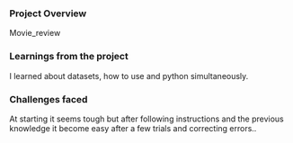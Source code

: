 ### Project Overview

 Movie_review


### Learnings from the project

 I learned about datasets,  how to use and python simultaneously. 


### Challenges faced

 At starting it seems tough but after following instructions and the previous knowledge it become easy after a few trials and correcting errors.. 


